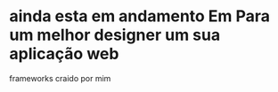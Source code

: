 <h1>ainda esta em andamento Em   Para um melhor designer um sua aplicação web</h1>
 frameworks craido por mim
